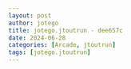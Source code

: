 ```yaml
---
layout: post
author: jotego
title: jotego.jtoutrun - dee657c
date: 2024-06-28
categories: [Arcade, jtoutrun]
tags: [jotego.jtoutrun]
---
```


